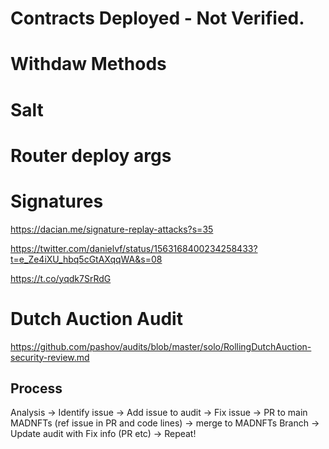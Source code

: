 # Contracts Deployed - Not Verified.

# Withdaw Methods

# Salt

# Router deploy args

# Signatures

https://dacian.me/signature-replay-attacks?s=35

https://twitter.com/danielvf/status/1563168400234258433?t=e_Ze4iXU_hbq5cGtAXqqWA&s=08

https://t.co/yqdk7SrRdG

# Dutch Auction Audit

https://github.com/pashov/audits/blob/master/solo/RollingDutchAuction-security-review.md




## Process

Analysis -> Identify issue -> Add issue to audit -> Fix issue -> PR to main MADNFTs (ref issue in PR and code lines) -> merge to MADNFTs Branch -> Update audit with Fix info (PR etc) -> Repeat!